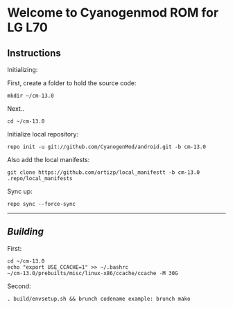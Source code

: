 Welcome to Cyanogenmod ROM for LG L70
=====================================


Instructions
---------------

Initializing:

First, create a folder to hold the source code: 

	mkdir ~/cm-13.0

Next..

	cd ~/cm-13.0

Initialize local repository:

	repo init -u git://github.com/CyanogenMod/android.git -b cm-13.0

Also add the local manifests:

    git clone https://github.com/ortizp/local_manifestt -b cm-13.0 .repo/local_manifests

Sync up:

	repo sync --force-sync
	
---------------
 
_Building_
---------------

First:

	cd ~/cm-13.0
	echo "export USE_CCACHE=1" >> ~/.bashrc
	~/cm-13.0/prebuilts/misc/linux-x86/ccache/ccache -M 30G

Second:

	. build/envsetup.sh && brunch codename example: brunch mako
